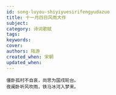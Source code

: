 ```yaml
---
id: song-luyou-shiyiyuesirifengyudazuo
title: 十一月四日风雨大作
subject: 
category: 诗词歌赋
tags: 
keywords: 
cover: 
authors: 陆游
created_when: 宋朝
updated_when: 
---
```


```
僵卧孤村不自哀，尚思为国戍轮台。
夜阑卧听风吹雨，铁马冰河入梦来。
```

